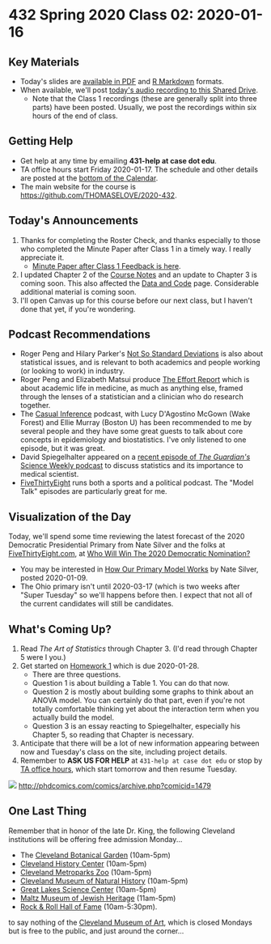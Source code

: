 # 432 Spring 2020 Class 02: 2020-01-16

## Key Materials

- Today's slides are [available in PDF](https://github.com/THOMASELOVE/2020-432/blob/master/classes/class02/432_2020_slides02.pdf) and [R Markdown](https://github.com/THOMASELOVE/2020-432/blob/master/classes/class02/432_2020_slides02.Rmd) formats.
- When available, we'll post [today's audio recording to this Shared Drive](http://bit.ly/432-2020-audio).
    - Note that the Class 1 recordings (these are generally split into three parts) have been posted. Usually, we post the recordings within six hours of the end of class.

## Getting Help

- Get help at any time by emailing **431-help at case dot edu**.
- TA office hours start Friday 2020-01-17. The schedule and other details are posted at the [bottom of the Calendar](https://github.com/THOMASELOVE/2020-432/blob/master/calendar.md#tas-and-office-hours).
- The main website for the course is https://github.com/THOMASELOVE/2020-432.

## Today's Announcements

1. Thanks for completing the Roster Check, and thanks especially to those who completed the Minute Paper after Class 1 in a timely way. I really appreciate it.
    - [Minute Paper after Class 1 Feedback is here](http://bit.ly/432-2020-minute-01-feedback).
2. I updated Chapter 2 of the [Course Notes](https://thomaselove.github.io/2020-432-book/) and an update to Chapter 3 is coming soon. This also affected the [Data and Code](https://github.com/THOMASELOVE/432-data) page. Considerable additional material is coming soon.
3. I'll open Canvas up for this course before our next class, but I haven't done that yet, if you're wondering.

## Podcast Recommendations

- Roger Peng and Hilary Parker's [Not So Standard Deviations](http://nssdeviations.com/) is also about statistical issues, and is relevant to both academics and people working (or looking to work) in industry.
- Roger Peng and Elizabeth Matsui produce [The Effort Report](http://effortreport.libsyn.com/) which is about academic life in medicine, as much as anything else, framed through the lenses of a statistician and a clinician who do research together.
- The [Casual Inference](https://casualinfer.libsyn.com/) podcast, with Lucy D'Agostino McGown (Wake Forest) and Ellie Murray (Boston U) has been recommended to me by several people and they have some great guests to talk about core concepts in epidemiology and biostatistics. I've only listened to one episode, but it was great.
- David Spiegelhalter appeared on a [recent episode of *The Guardian's* Science Weekly podcast](https://www.theguardian.com/science/audio/2019/apr/05/cross-section-david-spiegelhalter-science-weekly-podcast) to discuss statistics and its importance to medical scientist.
- [FiveThirtyEight](https://fivethirtyeight.com/tag/fivethirtyeight-podcasts/) runs both a sports and a political podcast. The "Model Talk" episodes are particularly great for me.

## Visualization of the Day

Today, we'll spend some time reviewing the latest forecast of the 2020 Democratic Presidential Primary from Nate Silver and the folks at [FiveThirtyEight.com](https://fivethirtyeight.com/), at [Who Will Win The 2020 Democratic Nomination?](https://projects.fivethirtyeight.com/2020-primary-forecast/)

- You may be interested in [How Our Primary Model Works](https://fivethirtyeight.com/features/how-fivethirtyeight-2020-primary-model-works/) by Nate Silver, posted 2020-01-09.
- The Ohio primary isn't until 2020-03-17 (which is two weeks after "Super Tuesday" so we'll happens before then. I expect that not all of the current candidates will still be candidates.

## What's Coming Up?

1. Read *The Art of Statistics* through Chapter 3. (I'd read through Chapter 5 were I you.)
2. Get started on [Homework 1](https://github.com/THOMASELOVE/2020-432/tree/master/homework/hw01) which is due 2020-01-28. 
    - There are three questions.
    - Question 1 is about building a Table 1. You can do that now.
    - Question 2 is mostly about building some graphs to think about an ANOVA model. You can certainly do that part, even if you're not totally comfortable thinking yet about the interaction term when you actually build the model.
    - Question 3 is an essay reacting to Spiegelhalter, especially his Chapter 5, so reading that Chapter is necessary.
3. Anticipate that there will be a lot of new information appearing between now and Tuesday's class on the site, including project details.
4. Remember to **ASK US FOR HELP** at `431-help at case dot edu` or stop by [TA office hours](https://github.com/THOMASELOVE/2020-432/blob/master/calendar.md#tas-and-office-hours), which start tomorrow and then resume Tuesday.

![](https://github.com/THOMASELOVE/2020-432/blob/master/classes/class02/figures/phd_staring.PNG) http://phdcomics.com/comics/archive.php?comicid=1479

## One Last Thing

Remember that in honor of the late Dr. King, the following Cleveland institutions will be offering free admission Monday...

- The [Cleveland Botanical Garden](https://cbgarden.org/) (10am-5pm)
- [Cleveland History Center](https://www.wrhs.org/cleveland-starts-here/) (10am-5pm)
- [Cleveland Metroparks Zoo](https://www.clevelandmetroparks.com/zoo) (10am-5pm)
- [Cleveland Museum of Natural History](https://www.cmnh.org/) (10am-5pm)
- [Great Lakes Science Center](https://greatscience.com/) (10am-5pm)
- [Maltz Museum of Jewish Heritage](https://www.maltzmuseum.org/) (11am-5pm)
- [Rock & Roll Hall of Fame](https://www.rockhall.com/) (10am-5:30pm).

to say nothing of the [Cleveland Museum of Art](https://www.clevelandart.org/), which is closed Mondays but is free to the public, and just around the corner...
